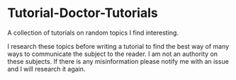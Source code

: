 # Tutorial-Doctor-Tutorials
A collection of tutorials on random topics I find interesting.

I research these topics before writing a tutorial to find the best way of many ways to communicate the subject to the reader. I am not an authority on these subjects. If there is any misinformation please notify me with an issue and I will research it again.

